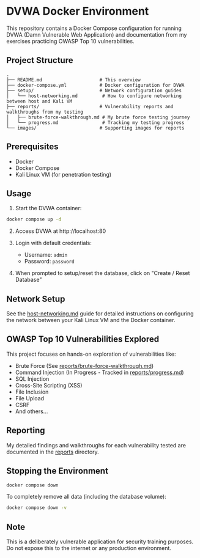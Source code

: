 # DVWA Docker Environment

This repository contains a Docker Compose configuration for running DVWA (Damn Vulnerable Web Application) and documentation from my exercises practicing OWASP Top 10 vulnerabilities.

## Project Structure

```
.
├── README.md                     # This overview
├── docker-compose.yml            # Docker configuration for DVWA
├── setup/                        # Network configuration guides
│   └── host-networking.md         # How to configure networking between host and Kali VM
├── reports/                      # Vulnerability reports and walkthroughs from my testing
│   ├── brute-force-walkthrough.md # My brute force testing journey
│   └── progress.md                # Tracking my testing progress
└── images/                       # Supporting images for reports
```

## Prerequisites

- Docker
- Docker Compose
- Kali Linux VM (for penetration testing)

## Usage

1. Start the DVWA container:

```bash
docker compose up -d
```

2. Access DVWA at http://localhost:80

3. Login with default credentials:
   - Username: `admin`
   - Password: `password`

4. When prompted to setup/reset the database, click on "Create / Reset Database"

## Network Setup

See the [host-networking.md](setup/host-networking.md) guide for detailed instructions on configuring the network between your Kali Linux VM and the Docker container.

## OWASP Top 10 Vulnerabilities Explored

This project focuses on hands-on exploration of vulnerabilities like:

- Brute Force (See [reports/brute-force-walkthrough.md](reports/brute-force-walkthrough.md))
- Command Injection (In Progress - Tracked in [reports/progress.md](reports/progress.md))
- SQL Injection
- Cross-Site Scripting (XSS)
- File Inclusion
- File Upload
- CSRF
- And others...

## Reporting

My detailed findings and walkthroughs for each vulnerability tested are documented in the [reports](reports/) directory.

## Stopping the Environment

```bash
docker compose down
```

To completely remove all data (including the database volume):

```bash
docker compose down -v
```

## Note

This is a deliberately vulnerable application for security training purposes. Do not expose this to the internet or any production environment. 